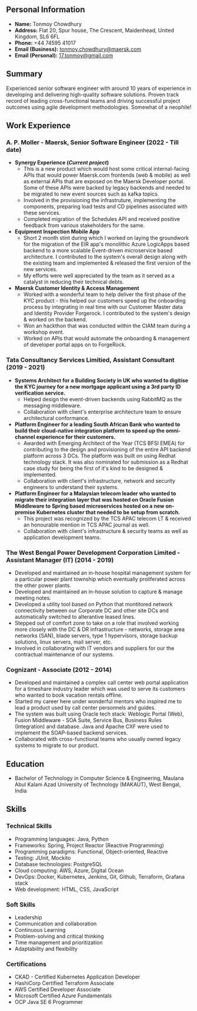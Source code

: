 ## Personal Information
- **Name:** Tonmoy Chowdhury
- **Address:** Flat 20, Spur house, The Crescent, Maidenhead, United Kingdom, SL6 6FL
- **Phone:** +44 74595 41017
- **Email (Business):** tonmoy.chowdhury@maersk.com
- **Email (Personal):** 17.tonmoy@gmail.com

## Summary
Experienced senior software engineer with around 10 years of experience in developing and delivering high-quality software solutions. Proven track record of leading cross-functional teams and driving successful project outcomes using agile development methodologies. Somewhat of a neophile!

## Work Experience
### A. P. Moller - Maersk, Senior Software Engineer (2022 - Till date)
- **Synergy Experience (_Current project_)**
  - This is a new product which would host some critical internal-facing APIs that would power Maersk.com frontends (web & mobile) as well as external APIs that are exposed on the Maersk Developer portal. Some of these APIs were backed by legacy backends and needed to be migrated to new event sources such as kafka topics.
  - Involved in the provisioning the infrastruture, implementing the components, preparing load tests and CD pipelines associated with these services.
  - Completed migration of the Schedules API and received positive feedback from various stakeholders for the same.
- **Equipment Inspection Mobile App**
  - Short 2 month stint during which I worked on laying the groundwork for the migration of the EIR app's monolithic Azure LogicApps based backend to a more scalable Event-driven microservice based architecture. I contributed to the system's overall design along with the existing team and implemented & released the first version of the new services.
  - My efforts were well appreciated by the team as it served as a catalyst in reducing their technical debts.
- **Maersk Customer Identity & Access Management**
  - Worked with a wonderful team to help deliver the first phase of the KYC product - this helped our customers speed up the onboarding process by integrating in real time with our Customer Master data and Identity Provider Forgerock. I contributed to the system's design & worked on the backend.
  - Won an hackthon that was conducted within the CIAM team during a workshop event.
  - Worked on APIs that would automate the onboarding & management of developer portal apps on to ForgeRock.


### Tata Consultancy Services Limitied, Assistant Consultant (2019 - 2021)
- **Systems Architect for a Building Society in UK who wanted to digitise the KYC journey for a new mortgage applicant using a 3rd party ID verification service.**
  - Helped design the event-driven backends using RabbitMQ as the messaging middleware.
  - Collaboration with client's enterprise architecture team to ensure architectural conformance.
- **Platform Engineer for a leading South African Bank who wanted to build their cloud-native integration platform to speed up the omni-channel experience for their customers.**
  - Awarded with Emerging Architect of the Year (TCS BFSI EMEA) for contributing to the design and provisioning of the entire API backend platform across 3 DCs. The platform was built on using Redhat technology stack. It was also nominated for submission as a Redhat case study for being the first of it's kind to be designed & implemented.
  - Collaboration with client's infrastructure, network and security engineers to understand their systems.
- **Platform Engineer for a Malaysian telecom leader who wanted to migrate their integration layer that was hosted on Oracle Fusion Middleware to Spring based microservices hosted on a new on-premise Kubernetes cluster that needed to be setup from scratch.**
  - This project was recognized by the TCS APAC telecom LT & received an honourable mention in TCS APAC journal as well.
  - Collaboration with client's infrastructure & security teams as well as application development teams.

### The West Bengal Power Development Corporation Limited - Assistant Manager (IT) (2014 - 2019)
- Developed and maintained an in-house hospital management system for a particular power plant township which eventually proliferated across the other power plants.
- Developed and maintained an in-house solution to capture & manage meeting notes.
- Developed a utility tool based on Python that montitored network connectivity between our Corporate DC and other site DCs and automatically switched to alterantive leased lines.
- Stepped out of comfort zone to take on a role that involved working more closely with the DC & DR infrastructure - networks, storage area networks (SAN), blade servers, type 1 hypervisors, storage backup solutions, linux servers, mail server, etc.
- Involved in collaborating with IT vendors and suppliers for our the contractual maintenance of our systems.

### Cognizant - Associate (2012 - 2014)
- Developed and maintained a complex call center web portal application for a timeshare industry leader which was used to serve its customers who wanted to book vacation rentals offline.
- Started my career here under wonderful mentors who inspired me to lead a product used by call center personnels and guides.
- The system was built using Oracle tech stack: Weblogic Portal (Web), Fusion Middleware - SOA Suite, Service Bus, Business Rules (Integration) and database. Java and Apache CXF were used to implement the SOAP-based backend services.
- Collaborated with cross-functional teams who usually owned legacy systems to migrate to our product.

## Education
- Bachelor of Technology in Computer Science & Engineering, Maulana Abul Kalam Azad University of Technology (MAKAUT), West Bengal, India

## Skills
### Technical Skills
- Programming languages: Java, Python
- Frameworks: Spring, Project Reactor (Reactive Programming)
- Programming paradigms: Functional, Object-oriented, Reactive
- Testing: JUnit, Mockito
- Database technologies: PostgreSQL
- Cloud computing: AWS, Azure, Digital Ocean
- DevOps: Docker, Kubernetes, Jenkins, Git, Github, Terraform, Grafana stack
- Web development: HTML, CSS, JavaScript

### Soft Skills
- Leadership
- Communication and collaboration
- Continuous Learning
- Problem-solving and critical thinking
- Time management and prioritization
- Adaptability and flexibility

### Certifications
- CKAD - Certified Kubernetes Application Developer
- HashiCorp Certified Terraform Associate
- AWS Certified Developer Associate
- Microsoft Certified Azure Fundamentals
- OCP Java SE 6 Programmer
